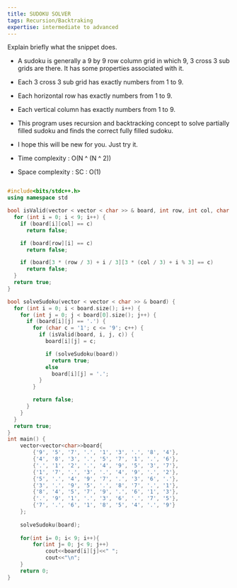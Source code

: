```yaml
---
title: SUDOKU SOLVER
tags: Recursion/Backtraking
expertise: intermediate to advanced 
---
```


Explain briefly what the snippet does.

- A sudoku is generally a 9 by 9 row column grid in which 9, 3 cross 3 sub grids are there. It has some properties associated with it.
- Each 3 cross 3 sub grid has exactly numbers from 1 to 9.
- Each horizontal row has exactly numbers from 1 to 9.
- Each vertical column has exactly numbers from 1 to 9.
- This program uses recursion and backtracking concept to solve partially filled sudoku and finds the correct fully filled sudoku.
- I hope this will be new for you. Just try it.

- Time complexity : O(N ^ (N ^ 2))
- Space complexity : SC : O(1) 


``` CPP

#include<bits/stdc++.h>
using namespace std

bool isValid(vector < vector < char >> & board, int row, int col, char c) {
  for (int i = 0; i < 9; i++) {
    if (board[i][col] == c)
      return false;

    if (board[row][i] == c)
      return false;

    if (board[3 * (row / 3) + i / 3][3 * (col / 3) + i % 3] == c)
      return false;
  }
  return true;
}

bool solveSudoku(vector < vector < char >> & board) {
  for (int i = 0; i < board.size(); i++) {
    for (int j = 0; j < board[0].size(); j++) {
      if (board[i][j] == '.') {
        for (char c = '1'; c <= '9'; c++) {
          if (isValid(board, i, j, c)) {
            board[i][j] = c;

            if (solveSudoku(board))
              return true;
            else
              board[i][j] = '.';
          }
        }

        return false;
      }
    }
  }
  return true;
}
int main() {
    vector<vector<char>>board{
        {'9', '5', '7', '.', '1', '3', '.', '8', '4'},
        {'4', '8', '3', '.', '5', '7', '1', '.', '6'},
        {'.', '1', '2', '.', '4', '9', '5', '3', '7'},
        {'1', '7', '.', '3', '.', '4', '9', '.', '2'},
        {'5', '.', '4', '9', '7', '.', '3', '6', '.'},
        {'3', '.', '9', '5', '.', '8', '7', '.', '1'},
        {'8', '4', '5', '7', '9', '.', '6', '1', '3'},
        {'.', '9', '1', '.', '3', '6', '.', '7', '5'},
        {'7', '.', '6', '1', '8', '5', '4', '.', '9'}
    };
   
    solveSudoku(board);
        	
    for(int i= 0; i< 9; i++){
        for(int j= 0; j< 9; j++)
            cout<<board[i][j]<<" ";
            cout<<"\n";
    }
    return 0;
}

```





